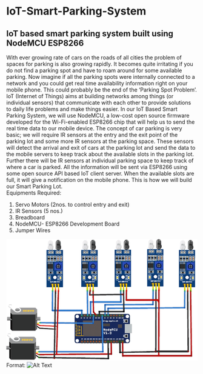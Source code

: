 # IoT-Smart-Parking-System
## IoT based smart parking system built using NodeMCU ESP8266
With ever growing rate of cars on the roads of all cities the problem of spaces for parking is also growing rapidly. It becomes quite irritating if you do not find a parking spot and have to roam around for some available parking. Now imagine if all the parking spots were internally connected to a network and you could get real time availability information right on your mobile phone. This could probably be the end of the ‘Parking Spot Problem’. 
<br>
IoT (Internet of Things) aims at building networks among things (or individual sensors) that communicate with each other to provide solutions to daily life problems and make things easier. In our IoT Based Smart Parking System, we will use NodeMCU, a low-cost open source firmware developed for the Wi-Fi-enabled ESP8266 chip that will help us to send the real time data to our mobile device. The concept of car parking is very basic; we will require IR sensors at the entry and the exit point of the parking lot and some more IR sensors at the parking space. These sensors will detect the arrival and exit of cars at the parking lot and send the data to the mobile servers to keep track about the available slots in the parking lot. Further there will be IR sensors at individual parking space to keep track of where a car is parked. All the information will be sent via ESP8266 using some open source API based IoT client server. When the available slots are full, it will give a notification on the mobile phone. This is how we will build our Smart Parking Lot.
<br>
Equipments Required:
1.	Servo Motors (2nos. to control entry and exit)
2.	IR Sensors (5 nos.)
3.	Breadboard
4.	NodeMCU- ESP8266 Development Board
5.	Jumper Wires

![BASIC SETUP](IoT-Based-Smart-Parking-System-Circuit-Diagram.png)
Format: ![Alt Text](url)
